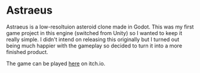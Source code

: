# Astraeus

Astraeus is a low-resoltuion asteroid clone made in Godot. This was my first game project in this engine (switched from Unity) so I wanted to keep it really simple. I didn't intend on releasing this originally but I turned out being much happier with the gameplay so decided to turn it into a more finished product.

The game can be played [here](https://zombee8424.itch.io/astraeus) on itch.io.
